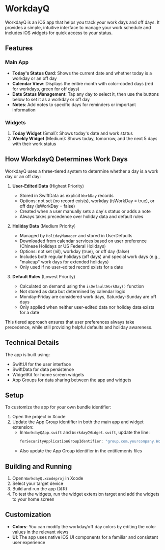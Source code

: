 # WorkdayQ

WorkdayQ is an iOS app that helps you track your work days and off days. It provides a simple, intuitive interface to manage your work schedule and includes iOS widgets for quick access to your status.

## Features

### Main App
- **Today's Status Card**: Shows the current date and whether today is a workday or an off day
- **Calendar View**: Displays the entire month with color-coded days (red for workdays, green for off days)
- **Date Status Management**: Tap any day to select it, then use the buttons below to set it as a workday or off day
- **Notes**: Add notes to specific days for reminders or important information

### Widgets
1. **Today Widget** (Small): Shows today's date and work status
2. **Weekly Widget** (Medium): Shows today, tomorrow, and the next 5 days with their work status

## How WorkdayQ Determines Work Days

WorkdayQ uses a three-tiered system to determine whether a day is a work day or an off day:

1. **User-Edited Data** (Highest Priority)
   - Stored in SwiftData as explicit `WorkDay` records
   - Options: not set (no record exists), workday (isWorkDay = true), or off day (isWorkDay = false)
   - Created when a user manually sets a day's status or adds a note
   - Always takes precedence over holiday data and default rules

2. **Holiday Data** (Medium Priority)
   - Managed by `HolidayManager` and stored in UserDefaults
   - Downloaded from calendar services based on user preference (Chinese Holidays or US Federal Holidays)
   - Options: not set (nil), workday (true), or off day (false)
   - Includes both regular holidays (off days) and special work days (e.g., "makeup" work days for extended holidays)
   - Only used if no user-edited record exists for a date

3. **Default Rules** (Lowest Priority)
   - Calculated on demand using the `isDefaultWorkDay()` function
   - Not stored as data but determined by calendar logic
   - Monday-Friday are considered work days, Saturday-Sunday are off days
   - Only applied when neither user-edited data nor holiday data exists for a date

This tiered approach ensures that user preferences always take precedence, while still providing helpful defaults and holiday awareness.

## Technical Details

The app is built using:
- SwiftUI for the user interface
- SwiftData for data persistence
- WidgetKit for home screen widgets
- App Groups for data sharing between the app and widgets

## Setup

To customize the app for your own bundle identifier:

1. Open the project in Xcode
2. Update the App Group identifier in both the main app and widget extension:
   - In `WorkdayQApp.swift` and `WorkdayQWidget.swift`, update the line: 
     ```swift
     forSecurityApplicationGroupIdentifier: "group.com.yourcompany.WorkdayQ"
     ```
   - Also update the App Group identifier in the entitlements files

## Building and Running

1. Open `WorkdayQ.xcodeproj` in Xcode
2. Select your target device
3. Build and run the app (⌘R)
4. To test the widgets, run the widget extension target and add the widgets to your home screen

## Customization

- **Colors**: You can modify the workday/off day colors by editing the color values in the relevant views
- **UI**: The app uses native iOS UI components for a familiar and consistent user experience 